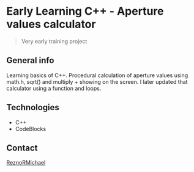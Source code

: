 # Early Learning C++ - Aperture values calculator
> Very early training project

## General info
Learning basics of C++. Procedural calculation of aperture values using math.h, sqrt() and multiply + showing on the screen. I later updated that calculator using a function and loops.

## Technologies
* C++
* CodeBlocks

## Contact
[ReznoRMichael](https://github.com/ReznoRMichael) 